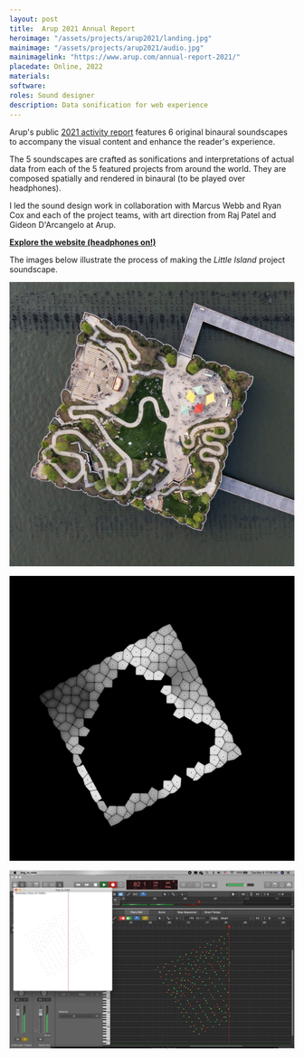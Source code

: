 ```yaml
---
layout: post
title:  Arup 2021 Annual Report
heroimage: "/assets/projects/arup2021/landing.jpg"
mainimage: "/assets/projects/arup2021/audio.jpg"
mainimagelink: "https://www.arup.com/annual-report-2021/"
placedate: Online, 2022
materials:
software: 
roles: Sound designer
description: Data sonification for web experience
---
```


<div class="project-narrative">

<p>
	Arup's public <a href="https://www.arup.com/annual-report-2021/">2021 activity report</a> features 6 original binaural soundscapes to accompany the visual content and enhance the reader's experience.
</p>
	
<p>
	The 5 soundscapes are crafted as sonifications and interpretations of actual data from each of the 5 featured projects from around the world. They are composed spatially and rendered in binaural (to be played over headphones).
</p>

<p>
	I led the sound design work in collaboration with Marcus Webb and Ryan Cox and each of the project teams, with art direction from Raj Patel and Gideon D'Arcangelo at Arup.
</p>

<p><a href="https://www.arup.com/annual-report-2021/"><b>Explore the website (headphones on!)</b></a></p>

</div>

<div class="project-specifics">
</div>

<div class="project-media">
	<p>The images below illustrate the process of making the <i>Little Island</i> project soundscape.</p>
<p><img src="/assets/projects/arup2021/p1-img.jpg"></p>
<p><img src="/assets/projects/arup2021/zbuffer.jpg"></p>
<p><img src="/assets/projects/arup2021/logic_process.png"></p>
